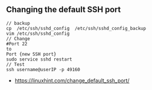## Changing the default SSH port
```
// backup
cp  /etc/ssh/sshd_config  /etc/ssh/sshd_config_backup 
vim /etc/ssh/sshd_config
// Change 
#Port 22
to 
Port {new SSH port} 
sudo service sshd restart
// Test
ssh username@userIP -p 49160
```

- https://linuxhint.com/change_default_ssh_port/

<br />
